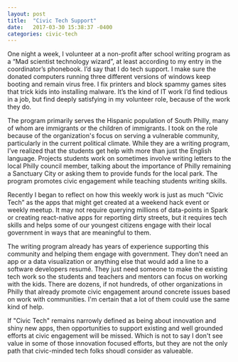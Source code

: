 ```yaml
---
layout: post
title:  "Civic Tech Support"
date:   2017-03-30 15:38:37 -0400
categories: civic-tech
---
```


One night a week, I volunteer at a non-profit after school writing program as a “Mad scientist technology wizard”, at least according to my entry in the coordinator’s phonebook. I’d say that I do tech support. I make sure the donated computers running three different versions of windows keep booting and remain virus free. I fix printers and block spammy games sites that trick kids into installing malware. It’s the kind of IT work I’d find tedious in a job, but find deeply satisfying in my volunteer role, because of the work they do.

The program primarily serves the Hispanic population of South Philly, many of whom are immigrants or the children of immigrants. I took on the role because of the organization's focus on serving a vulnerable community, particularly in the current political climate. While they are a writing program, I’ve realized that the students get help with more than just the English language. Projects students work on sometimes involve writing letters to the local Philly council member, talking about the importance of Philly remaining a Sanctuary City or asking them to provide funds for the local park. The program promotes civic engagement while teaching students writing skills.

Recently I began to reflect on how this weekly work is just as much “Civic Tech” as the apps that might get created at a weekend hack event or weekly meetup. It may not require querying millions of data-points in Spark or creating react-native apps for reporting dirty streets, but it requires tech skills and helps some of our youngest citizens engage with their local government in ways that are meaningful to them.

The writing program already has years of experience supporting this community and helping them engage with government. They don’t need an app or a data visualization or anything else that would add a line to a software developers resumé. They just need someone to make the existing tech work so the students and teachers and mentors can focus on working with the kids. There are dozens, if not hundreds, of other organizations in Philly that already promote civic engagement around concrete issues based on work with communities. I'm certain that a lot of them could use the same kind of help. 

If "Civic Tech" remains narrowly defined as being about innovation and shiny new apps, then opportunities to support existing and well grounded efforts at civic engagement will be missed. Which is not to say I don't see value in some of those innovation focused efforts, but they are not the only path that civic-minded tech folks shoudl consider as valueable. 
